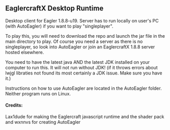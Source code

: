 ## EaglercraftX Desktop Runtime
Desktop client for Eagler 1.8.8-u19. Server has to run locally on user's PC (with AutoEagler) if you want to play "singleplayer".

To play this, you will need to download the repo and launch the jar file in the main directory to play. Of course you need a server as there is no singleplayer, so look into AutoEagler or join an EaglercraftX 1.8.8 server hosted elsewhere.

You need to have the latest java AND the latest JDK installed on your computer to run this. It will not run without JDK! (if it throws errors about lwjgl libraties not found its most certainly a JDK issue. Make sure you have it.)

Instructions on how to use AutoEagler are located in the AutoEagler folder. Neither program runs on Linux.

#### Credits:
Lax1dude for making the Eaglercraft javascript runtime and the shader pack
and wxnnvs for creating AutoEagler
